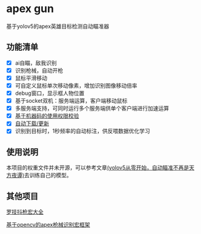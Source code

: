 # apex gun

基于yolov5的apex英雄目标检测自动瞄准器

## 功能清单

- [x] ai自瞄，敌我识别
- [x] 识别枪械，自动开枪
- [x] 鼠标平滑移动
- [x] 可自定义鼠标单次移动像素，增加识别图像移动倍率
- [x] debug窗口，显示框人物位置
- [x] 基于socket双机：服务端运算，客户端移动鼠标
- [x] 多服务端支持，可同时运行多个服务端供单个客户端进行加速运算
- [x] [基于机器码的使用权限校验](https://github.com/wdragondragon/apex_vaildate.git)
- [x] [自动下载/更新](https://github.com/wdragondragon/ag_auto_update.git)
- [x] 识别到目标时，1秒频率的自动标注，供反喂数据优化学习

## 使用说明
本项目的权重文件并未开源，可以参考文章[(yolov5从零开始，自动瞄准不再是天方夜谭)](https://www.jianshu.com/p/84ad94250172)去训练自己的模型。

## 其他项目

[罗技抖枪宏大全](https://github.com/wdragondragon/apex-shake-gun.git)

[基于opencv的apex枪械识别宏框架](https://github.com/wdragondragon/ApexAutomaticGunSelection.git)
